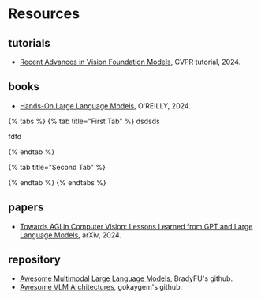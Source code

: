 # Resources

## **tutorials**

* [Recent Advances in Vision Foundation Models](https://vlp-tutorial.github.io/), CVPR tutorial, 2024.

## **books**

* [Hands-On Large Language Models](https://learning.oreilly.com/library/view/hands-on-large-language/9781098150952/), O'REILLY, 2024.



{% tabs %}
{% tab title="First Tab" %}
dsdsds

fdfd


{% endtab %}

{% tab title="Second Tab" %}

{% endtab %}
{% endtabs %}



## **papers**&#x20;

* [Towards AGI in Computer Vision: Lessons Learned from GPT and Large Language Models](https://arxiv.org/abs/2306.08641), arXiv, 2024.

## repository&#x20;

* [Awesome Multimodal Large Language Models](https://github.com/BradyFU/Awesome-Multimodal-Large-Language-Models), BradyFU's github.
* [Awesome VLM Architectures](https://github.com/gokayfem/awesome-vlm-architectures), gokaygem's github.

